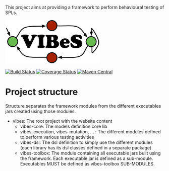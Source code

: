 
This project aims at providing a framework to perform behavioural testing of SPLs.

![VIBeS Logo](logo-vibes.png)

[![Build Status](https://travis-ci.org/xdevroey/vibes.svg?branch=master)](https://travis-ci.org/xdevroey/vibes)
[![Coverage Status](https://coveralls.io/repos/github/xdevroey/vibes/badge.svg?branch=master)](https://coveralls.io/github/xdevroey/vibes?branch=master)
[![Maven Central](https://maven-badges.herokuapp.com/maven-central/be.unamur.info/vibes/badge.svg)](https://maven-badges.herokuapp.com/maven-central/be.unamur.info/vibes/badge.svg)

# Project structure

Structure separates the framework modules from the different executables jars created using those modules.

* vibes: The root project with the website content
	* vibes-core: The models definition core lib
	* vibes-execution, vibes-mutation, ... : The different modules defined to perform various testing activities
	* vibes-dsl: The dsl definition to simply use the different modules (each library has its dsl classes defined in a separate package)
	* vibes-toolbox: The module containing all executable jars built using the framework. Each executable jar is defined as a sub-module. Executables MUST be defined as vibes-toolbox SUB-MODULES.

